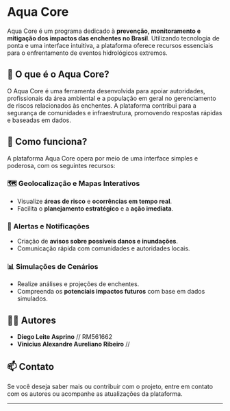 # Aqua Core

Aqua Core é um programa dedicado à **prevenção, monitoramento e mitigação dos impactos das enchentes no Brasil**. Utilizando tecnologia de ponta e uma interface intuitiva, a plataforma oferece recursos essenciais para o enfrentamento de eventos hidrológicos extremos.

## 🌊 O que é o Aqua Core?

O Aqua Core é uma ferramenta desenvolvida para apoiar autoridades, profissionais da área ambiental e a população em geral no gerenciamento de riscos relacionados às enchentes. A plataforma contribui para a segurança de comunidades e infraestrutura, promovendo respostas rápidas e baseadas em dados.

## 🚀 Como funciona?

A plataforma Aqua Core opera por meio de uma interface simples e poderosa, com os seguintes recursos:

### 🗺️ Geolocalização e Mapas Interativos

- Visualize **áreas de risco** e **ocorrências em tempo real**.
- Facilita o **planejamento estratégico** e a **ação imediata**.

### 📢 Alertas e Notificações

- Criação de **avisos sobre possíveis danos e inundações**.
- Comunicação rápida com comunidades e autoridades locais.

### 📊 Simulações de Cenários

- Realize análises e projeções de enchentes.
- Compreenda os **potenciais impactos futuros** com base em dados simulados.

## 👨‍💻 Autores

- **Diego Leite Asprino**  // RM561662
- **Vinicius Alexandre Aureliano Ribeiro** //

## 📫 Contato

Se você deseja saber mais ou contribuir com o projeto, entre em contato com os autores ou acompanhe as atualizações da plataforma.

---


